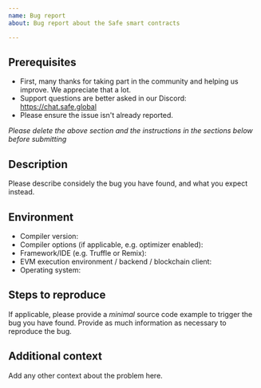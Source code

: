 ```yaml
---
name: Bug report
about: Bug report about the Safe smart contracts

---
```


## Prerequisites

- First, many thanks for taking part in the community and helping us improve. We appreciate that a lot.
- Support questions are better asked in our Discord: https://chat.safe.global
- Please ensure the issue isn't already reported.

*Please delete the above section and the instructions in the sections below before submitting*

## Description

Please describe considely the bug you have found, and what you expect instead.

## Environment

- Compiler version:
- Compiler options (if applicable, e.g. optimizer enabled):
- Framework/IDE (e.g. Truffle or Remix):
- EVM execution environment / backend / blockchain client:
- Operating system:

## Steps to reproduce

If applicable, please provide a *minimal* source code example to trigger the bug you have found.
Provide as much information as necessary to reproduce the bug.

## Additional context

Add any other context about the problem here.
